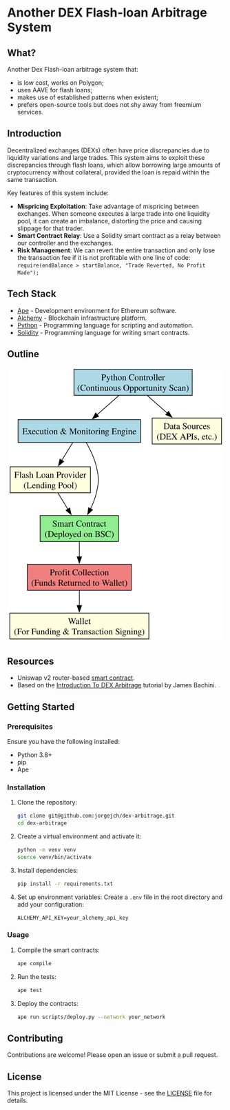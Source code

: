 # Another DEX Flash-loan Arbitrage System

## What?

Another Dex Flash-loan arbitrage system that:
- is low cost, works on Polygon;
- uses AAVE for flash loans;
- makes use of established patterns when existent;
- prefers open-source tools but does not shy away from freemium services.

## Introduction

Decentralized exchanges (DEXs) often have price discrepancies due to liquidity variations and large trades. This system aims to exploit these discrepancies through flash loans, which allow borrowing large amounts of cryptocurrency without collateral, provided the loan is repaid within the same transaction.

Key features of this system include:
- **Mispricing Exploitation**: Take advantage of mispricing between exchanges. When someone executes a large trade into one liquidity pool, it can create an imbalance, distorting the price and causing slippage for that trader.
- **Smart Contract Relay**: Use a Solidity smart contract as a relay between our controller and the exchanges.
- **Risk Management**: We can revert the entire transaction and only lose the transaction fee if it is not profitable with one line of code: `require(endBalance > startBalance, "Trade Reverted, No Profit Made");`

## Tech Stack

* [Ape](https://apeworx.io) - Development environment for Ethereum software.
* [Alchemy](https://www.alchemy.com/) - Blockchain infrastructure platform.
* [Python](https://www.python.org) - Programming language for scripting and automation.
* [Solidity](https://soliditylang.org) - Programming language for writing smart contracts.

## Outline

![Flash Loan Arbitrage Architecture](./diagrams/system_overview.svg)

## Resources

* Uniswap v2 router-based [smart contract](https://github.com/jamesbachini/DEX-Arbitrage/blob/main/contracts/Arb.sol).
* Based on the [Introduction To DEX Arbitrage](https://jamesbachini.com/dex-arbitrage/) tutorial by James Bachini.

## Getting Started

### Prerequisites

Ensure you have the following installed:
- Python 3.8+
- pip
- Ape

### Installation

1. Clone the repository:
    ```sh
    git clone git@github.com:jorgejch/dex-arbitrage.git
    cd dex-arbitrage
    ```

2. Create a virtual environment and activate it:
    ```sh
    python -m venv venv
    source venv/bin/activate
    ```

3. Install dependencies:
    ```sh
    pip install -r requirements.txt
    ```

4. Set up environment variables:
    Create a `.env` file in the root directory and add your configuration:
    ```env
    ALCHEMY_API_KEY=your_alchemy_api_key
    ```

### Usage

1. Compile the smart contracts:
    ```sh
    ape compile
    ```

2. Run the tests:
    ```sh
    ape test
    ```

3. Deploy the contracts:
    ```sh
    ape run scripts/deploy.py --network your_network
    ```

## Contributing

Contributions are welcome! Please open an issue or submit a pull request.

## License

This project is licensed under the MIT License - see the [LICENSE](LICENSE) file for details.